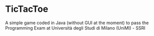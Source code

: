 # TicTacToe
A simple game coded in Java (without GUI at the moment) to pass the Programming Exam at Università degli Studi di Milano (UniMI) - SSRI
